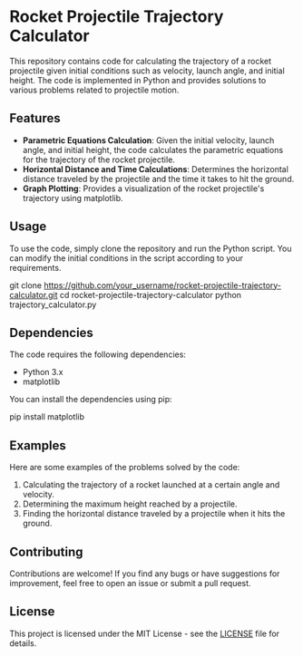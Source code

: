 # Rocket Projectile Trajectory Calculator

This repository contains code for calculating the trajectory of a rocket projectile given initial conditions such as velocity, launch angle, and initial height. The code is implemented in Python and provides solutions to various problems related to projectile motion.

## Features

- **Parametric Equations Calculation**: Given the initial velocity, launch angle, and initial height, the code calculates the parametric equations for the trajectory of the rocket projectile.
- **Horizontal Distance and Time Calculations**: Determines the horizontal distance traveled by the projectile and the time it takes to hit the ground.
- **Graph Plotting**: Provides a visualization of the rocket projectile's trajectory using matplotlib.

## Usage

To use the code, simply clone the repository and run the Python script. You can modify the initial conditions in the script according to your requirements.

git clone https://github.com/your_username/rocket-projectile-trajectory-calculator.git
cd rocket-projectile-trajectory-calculator
python trajectory_calculator.py


## Dependencies

The code requires the following dependencies:

- Python 3.x
- matplotlib

You can install the dependencies using pip:

pip install matplotlib


## Examples

Here are some examples of the problems solved by the code:

1. Calculating the trajectory of a rocket launched at a certain angle and velocity.
2. Determining the maximum height reached by a projectile.
3. Finding the horizontal distance traveled by a projectile when it hits the ground.

## Contributing

Contributions are welcome! If you find any bugs or have suggestions for improvement, feel free to open an issue or submit a pull request.

## License

This project is licensed under the MIT License - see the [LICENSE](LICENSE) file for details.
